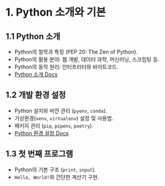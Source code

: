 # 1. Python 소개와 기본

## 1.1 Python 소개
- Python의 철학과 특징 (PEP 20: The Zen of Python).
- Python의 활용 분야: 웹 개발, 데이터 과학, 머신러닝, 스크립팅 등.
- Python의 동작 원리: 인터프리터와 바이트코드.
- [Python 소개 Docs](https://www.python.org/doc/essays/blurb/)

## 1.2 개발 환경 설정
- Python 설치와 버전 관리 (`pyenv`, `conda`).
- 가상환경(`venv`, `virtualenv`) 설정 및 사용법.
- 패키지 관리 (`pip`, `pipenv`, `poetry`).
- [Python 환경 설정 Docs](https://docs.python.org/3/tutorial/venv.html)

## 1.3 첫 번째 프로그램
- Python의 기본 구조 (`print`, `input`).
- `Hello, World!`와 간단한 계산기 구현.